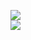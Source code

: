 [![](https://img.shields.io/badge/Made%20With-Github%20Spray-lightgrey.svg?style=for-the-badge&logo=github)](https://github.com/Annihil/github-spray#1477)  
[![](https://i.imgur.com/2DrTn0Z.gif)](https://github.com/Annihil/github-spray)